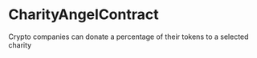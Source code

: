 # CharityAngelContract

Crypto companies can donate a percentage of their tokens to a selected charity
